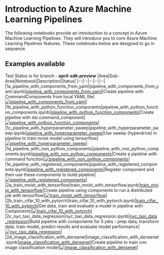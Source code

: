 # Introduction to Azure Machine Learning Pipelines

The following notebooks provide an introduction to a concept in Azure Machine Learning Pipelines. They will introduce you to core Azure Machine Learning Pipelines features. 
These notebooks below are designed to go in sequence.

## Examples available

Test Status is for branch - **_april-sdk-preview_**
|Area|Sub-Area|Notebook|Description|Status|
|--|--|--|--|--|
|1a_pipeline_with_components_from_yaml|pipeline_with_components_from_yaml.ipynb|[pipeline_with_components_from_yaml](1a_pipeline_with_components_from_yaml/pipeline_with_components_from_yaml.ipynb)|Create pipeline with CommandComponents from local YAML file|[![pipeline_with_components_from_yaml](https://github.com/Azure/azureml-examples/actions/workflows/sdk-1a_pipeline_with_components_from_yaml-pipeline_with_components_from_yaml.yml/badge.svg?branch=april-sdk-preview)](https://github.com/Azure/azureml-examples/actions/workflows/sdk-1a_pipeline_with_components_from_yaml-pipeline_with_components_from_yaml.yml)|
|1b_pipeline_with_python_function_components|pipeline_with_python_function_components.ipynb|[pipeline_with_python_function_components](1b_pipeline_with_python_function_components/pipeline_with_python_function_components.ipynb)|Create pipeline with dsl.command_component|[![pipeline_with_python_function_components](https://github.com/Azure/azureml-examples/actions/workflows/sdk-1b_pipeline_with_python_function_components-pipeline_with_python_function_components.yml/badge.svg?branch=april-sdk-preview)](https://github.com/Azure/azureml-examples/actions/workflows/sdk-1b_pipeline_with_python_function_components-pipeline_with_python_function_components.yml)|
|1c_pipeline_with_hyperparameter_sweep|pipeline_with_hyperparameter_sweep.ipynb|[pipeline_with_hyperparameter_sweep](1c_pipeline_with_hyperparameter_sweep/pipeline_with_hyperparameter_sweep.ipynb)|Use sweep (hyperdrive) in pipeline to train mnist model using tensorflow|[![pipeline_with_hyperparameter_sweep](https://github.com/Azure/azureml-examples/actions/workflows/sdk-1c_pipeline_with_hyperparameter_sweep-pipeline_with_hyperparameter_sweep.yml/badge.svg?branch=april-sdk-preview)](https://github.com/Azure/azureml-examples/actions/workflows/sdk-1c_pipeline_with_hyperparameter_sweep-pipeline_with_hyperparameter_sweep.yml)|
|1d_pipeline_with_non_python_components|pipeline_with_non_python_components.ipynb|[pipeline_with_non_python_components](1d_pipeline_with_non_python_components/pipeline_with_non_python_components.ipynb)|Create a pipeline with command function|[![pipeline_with_non_python_components](https://github.com/Azure/azureml-examples/actions/workflows/sdk-1d_pipeline_with_non_python_components-pipeline_with_non_python_components.yml/badge.svg?branch=april-sdk-preview)](https://github.com/Azure/azureml-examples/actions/workflows/sdk-1d_pipeline_with_non_python_components-pipeline_with_non_python_components.yml)|
|1e_pipeline_with_registered_components|pipeline_with_registered_components.ipynb|[pipeline_with_registered_components](1e_pipeline_with_registered_components/pipeline_with_registered_components.ipynb)|Register component and then use these components to build pipeline|[![pipeline_with_registered_components](https://github.com/Azure/azureml-examples/actions/workflows/sdk-1e_pipeline_with_registered_components-pipeline_with_registered_components.yml/badge.svg?branch=april-sdk-preview)](https://github.com/Azure/azureml-examples/actions/workflows/sdk-1e_pipeline_with_registered_components-pipeline_with_registered_components.yml)|
|2a_train_mnist_with_tensorflow|train_mnist_with_tensorflow.ipynb|[train_mnist_with_tensorflow](2a_train_mnist_with_tensorflow/train_mnist_with_tensorflow.ipynb)|Create pipeline using components to run a distributed job with tensorflow|[![train_mnist_with_tensorflow](https://github.com/Azure/azureml-examples/actions/workflows/sdk-2a_train_mnist_with_tensorflow-train_mnist_with_tensorflow.yml/badge.svg?branch=april-sdk-preview)](https://github.com/Azure/azureml-examples/actions/workflows/sdk-2a_train_mnist_with_tensorflow-train_mnist_with_tensorflow.yml)|
|2b_train_cifar_10_with_pytorch|train_cifar_10_with_pytorch.ipynb|[train_cifar_10_with_pytorch](2b_train_cifar_10_with_pytorch/train_cifar_10_with_pytorch.ipynb)|Get data, train and evaluate a model in pipeline with Components|[![train_cifar_10_with_pytorch](https://github.com/Azure/azureml-examples/actions/workflows/sdk-2b_train_cifar_10_with_pytorch-train_cifar_10_with_pytorch.yml/badge.svg?branch=april-sdk-preview)](https://github.com/Azure/azureml-examples/actions/workflows/sdk-2b_train_cifar_10_with_pytorch-train_cifar_10_with_pytorch.yml)|
|2c_nyc_taxi_data_regression|nyc_taxi_data_regression.ipynb|[nyc_taxi_data_regression](2c_nyc_taxi_data_regression/nyc_taxi_data_regression.ipynb)|Build pipeline with components for 5 jobs - prep data, transform data, train model, predict results and evaluate model performance|[![nyc_taxi_data_regression](https://github.com/Azure/azureml-examples/actions/workflows/sdk-2c_nyc_taxi_data_regression-nyc_taxi_data_regression.yml/badge.svg?branch=april-sdk-preview)](https://github.com/Azure/azureml-examples/actions/workflows/sdk-2c_nyc_taxi_data_regression-nyc_taxi_data_regression.yml)|
|2d_image_classification_with_densenet|image_classification_with_densenet.ipynb|[image_classification_with_densenet](2d_image_classification_with_densenet/image_classification_with_densenet.ipynb)|Create pipeline to train cnn image classification model|[![image_classification_with_densenet](https://github.com/Azure/azureml-examples/actions/workflows/sdk-2d_image_classification_with_densenet-image_classification_with_densenet.yml/badge.svg?branch=april-sdk-preview)](https://github.com/Azure/azureml-examples/actions/workflows/sdk-2d_image_classification_with_densenet-image_classification_with_densenet.yml)|
